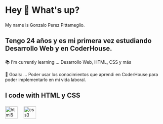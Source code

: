<h1 align="left">Hey 👋 What's up?</h1>

###

<p align="left">My name is Gonzalo Perez Pittameglio.</p>

###

<h2 align="left">Tengo 24 años y es mi primera vez estudiando Desarrollo Web y en CoderHouse.</h2>

###

<p align="left">📚 I'm currently learning ... Desarrollo Web, HTML, CSS y más<br><br>🎯 Goals: ... Poder usar los conocimientos que aprendi en CoderHouse para poder  implementarlo en mi vida laboral.</p>

###

<h2 align="left">I code with HTML y CSS</h2>

###

<div align="left">
  <img src="https://cdn.jsdelivr.net/gh/devicons/devicon/icons/html5/html5-original.svg" height="40" alt="html5 logo"  />
  <img width="12" />
  <img src="https://cdn.jsdelivr.net/gh/devicons/devicon/icons/css3/css3-original.svg" height="40" alt="css3 logo"  />
</div>

###